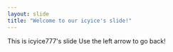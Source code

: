 ```yaml
---
layout: slide
title: "Welcome to our icyice's slide!"
---
```

This is icyice777's slide
Use the left arrow to go back!
